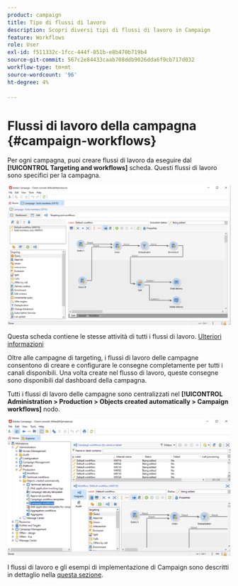 ```yaml
---
product: campaign
title: Tipo di flussi di lavoro
description: Scopri diversi tipi di flussi di lavoro in Campaign
feature: Workflows
role: User
exl-id: f511332c-1fcc-444f-851b-e8b470b719b4
source-git-commit: 567c2e84433caab708ddb9026dda6f9cb717d032
workflow-type: tm+mt
source-wordcount: '96'
ht-degree: 4%

---
```


# Flussi di lavoro della campagna {#campaign-workflows}

Per ogni campagna, puoi creare flussi di lavoro da eseguire dal **[!UICONTROL Targeting and workflows]** scheda. Questi flussi di lavoro sono specifici per la campagna.

![](assets/wf-in-op-edit-delivery-tab.png)

Questa scheda contiene le stesse attività di tutti i flussi di lavoro. [Ulteriori informazioni](#implementation-steps-)

Oltre alle campagne di targeting, i flussi di lavoro delle campagne consentono di creare e configurare le consegne completamente per tutti i canali disponibili. Una volta create nel flusso di lavoro, queste consegne sono disponibili dal dashboard della campagna.

Tutti i flussi di lavoro delle campagne sono centralizzati nel **[!UICONTROL Administration > Production > Objects created automatically > Campaign workflows]** nodo.

![](assets/campaigns_wf.png)

I flussi di lavoro e gli esempi di implementazione di Campaign sono descritti in dettaglio nella [questa sezione](../campaigns/marketing-campaign-target.md).
